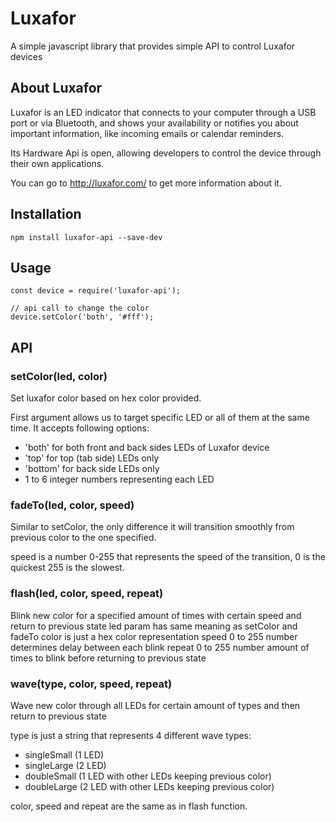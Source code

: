 # Luxafor

A simple javascript library that provides simple API to control Luxafor devices

## About Luxafor

Luxafor is an LED indicator that connects to your computer through a USB port 
or via Bluetooth, and shows your availability or notifies you about important 
information, like incoming emails or calendar reminders.

Its Hardware Api is open, allowing developers to control the device through
their own applications.

You can go to http://luxafor.com/ to get more information about it.

## Installation
```
npm install luxafor-api --save-dev
```

## Usage 
```
const device = require('luxafor-api');

// api call to change the color
device.setColor('both', '#fff');
```

## API
### setColor(led, color) 
Set luxafor color based on hex color provided.

First argument allows us to target specific LED or all of them at the same time.
It accepts following options:
- 'both' for both front and back sides LEDs of Luxafor device
- 'top' for top (tab side) LEDs only
- 'bottom' for back side LEDs only
- 1 to 6 integer numbers representing each LED

### fadeTo(led, color, speed)

Similar to setColor, the only difference it will transition smoothly from previous color to the one specified.

speed is a number 0-255 that represents the speed of the transition, 0 is the quickest 255 is the slowest.

### flash(led, color, speed, repeat)
Blink new color for a specified amount of times with certain speed and return to previous state
led param has same meaning as setColor and fadeTo
color is just a hex color representation
speed 0 to 255 number determines delay between each blink
repeat 0 to 255 number amount of times to blink before returning to previous state

### wave(type, color, speed, repeat)
Wave new color through all LEDs for certain amount of types and then return to previous state

type is just a string that represents 4 different wave types:
  * singleSmall (1 LED)
  * singleLarge (2 LED)
  * doubleSmall (1 LED with other LEDs keeping previous color)
  * doubleLarge (2 LED with other LEDs keeping previous color)

color, speed and repeat are the same as in flash function.

